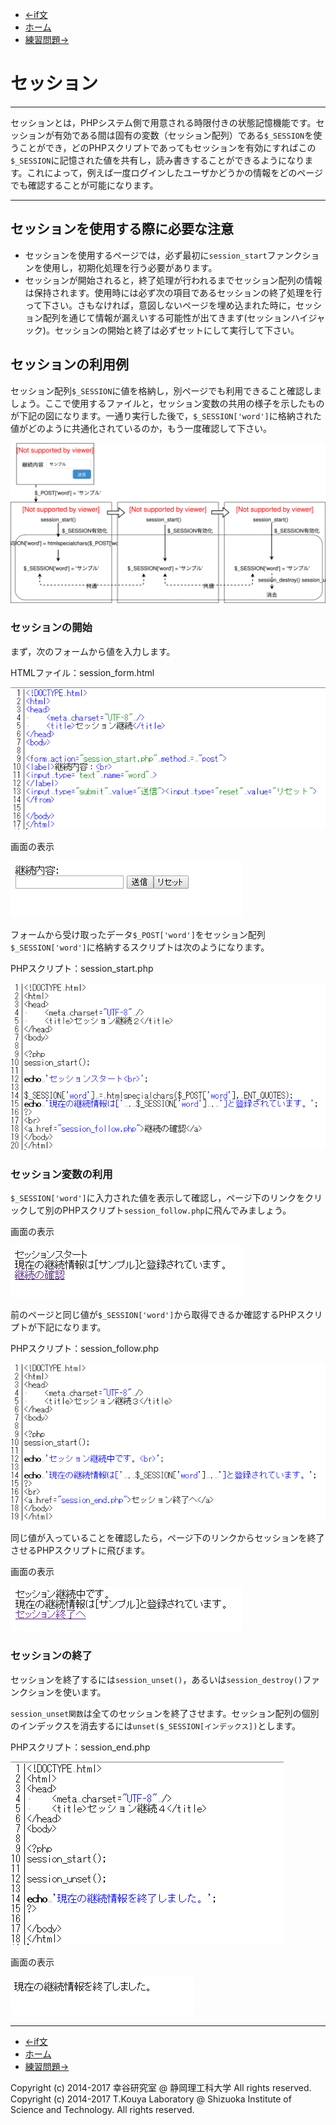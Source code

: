 * [←if文](http://cs-tklab.na-inet.jp/phpdb/Chapter2/PHP6.html)
* [ホーム](http://cs-tklab.na-inet.jp/phpdb/index.html)
* [練習問題→](http://cs-tklab.na-inet.jp/phpdb/Chapter2/lesson2.html)

# セッション

------

セッションとは，PHPシステム側で用意される時限付きの状態記憶機能です。セッションが有効である間は固有の変数（セッション配列）である`$_SESSION`を使うことができ，どのPHPスクリプトであってもセッションを有効にすればこの`$_SESSION`に記憶された値を共有し，読み書きすることができるようになります。これによって，例えば一度ログインしたユーザかどうかの情報をどのページでも確認することが可能になります。

------

## セッションを使用する際に必要な注意

* セッションを使用するページでは，必ず最初に`session_start`ファンクションを使用し，初期化処理を行う必要があります。
* セッションが開始されると，終了処理が行われるまでセッション配列の情報は保持されます。使用時には必ず次の項目であるセッションの終了処理を行って下さい。さもなければ，意図しないページを埋め込まれた時に，セッション配列を通じて情報が漏えいする可能性が出てきます(セッションハイジャック)。セッションの開始と終了は必ずセットにして実行して下さい。

## セッションの利用例

セッション配列`$_SESSION`に値を格納し，別ページでも利用できること確認しましょう。ここで使用するファイルと，セッション変数の共用の様子を示したものが下記の図になります。一通り実行した後で，`$_SESSION['word']`に格納された値がどのように共通化されているのか，もう一度確認して下さい。

[![img](7_session.assets/session_php.svg)](http://cs-tklab.na-inet.jp/phpdb/Chapter2/fig/session_php.svg)

### セッションの開始

まず，次のフォームから値を入力します。

HTMLファイル：session_form.html

[![img](7_session.assets/PHP7-1.PNG)](http://cs-tklab.na-inet.jp/phpdb/Chapter2/fig/PHP7-1.PNG)



画面の表示

[![img](7_session.assets/image7-1.PNG)](http://cs-tklab.na-inet.jp/phpdb/Chapter2/fig/image7-1.PNG)



フォームから受け取ったデータ`$_POST['word']`をセッション配列`$_SESSION['word']`に格納するスクリプトは次のようになります。

PHPスクリプト：session_start.php

[![img](7_session.assets/PHP7-2.PNG)](http://cs-tklab.na-inet.jp/phpdb/Chapter2/fig/PHP7-2.PNG)



### セッション変数の利用

`$_SESSION['word']`に入力された値を表示して確認し，ページ下のリンクをクリックして別のPHPスクリプト`session_follow.php`に飛んでみましょう。

画面の表示

[![img](7_session.assets/image7-2.PNG)](http://cs-tklab.na-inet.jp/phpdb/Chapter2/fig/image7-2.PNG)



前のページと同じ値が`$_SESSION['word']`から取得できるか確認するPHPスクリプトが下記になります。

PHPスクリプト：session_follow.php

[![img](7_session.assets/PHP7-3.PNG)](http://cs-tklab.na-inet.jp/phpdb/Chapter2/fig/PHP7-3.PNG)



同じ値が入っていることを確認したら，ページ下のリンクからセッションを終了させるPHPスクリプトに飛びます。

画面の表示

[![img](7_session.assets/image7-3.PNG)](http://cs-tklab.na-inet.jp/phpdb/Chapter2/fig/image7-3.PNG)



### セッションの終了

セッションを終了するには`session_unset()`，あるいは`session_destroy()`ファンクションを使います。

`session_unset関数`は全てのセッションを終了させます。セッション配列の個別のインデックスを消去するには`unset($_SESSION[インデックス])`とします。

PHPスクリプト：session_end.php

[![img](7_session.assets/PHP7-4.PNG)](http://cs-tklab.na-inet.jp/phpdb/Chapter2/fig/PHP7-4.PNG)



画面の表示

[![img](7_session.assets/image7-4.PNG)](http://cs-tklab.na-inet.jp/phpdb/Chapter2/fig/image7-4.PNG)



------

* [←if文](http://cs-tklab.na-inet.jp/phpdb/Chapter2/PHP6.html)
* [ホーム](http://cs-tklab.na-inet.jp/phpdb/index.html)
* [練習問題→](http://cs-tklab.na-inet.jp/phpdb/Chapter2/lesson2.html)

Copyright (c) 2014-2017 幸谷研究室 @ 静岡理工科大学 All rights reserved.
Copyright (c) 2014-2017 T.Kouya Laboratory @ Shizuoka Institute of Science and Technology. All rights reserved.